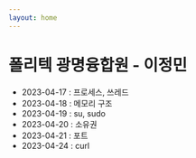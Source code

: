 ```yaml
---
layout: home
---
```


# 폴리텍 광명융합원 - 이정민
- 2023-04-17 : 프로세스, 쓰레드
- 2023-04-18 : 메모리 구조
- 2023-04-19 : su, sudo
- 2023-04-20 : 소유권
- 2023-04-21 : 포트
- 2023-04-24 : curl